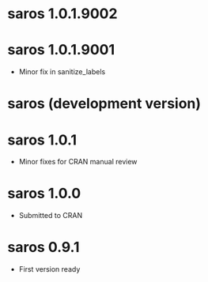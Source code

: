 <!-- NEWS.md is maintained by https://cynkra.github.io/fledge, do not edit -->

# saros 1.0.1.9002

# saros 1.0.1.9001

* Minor fix in sanitize_labels


# saros (development version)

# saros 1.0.1

* Minor fixes for CRAN manual review

# saros 1.0.0

* Submitted to CRAN

# saros 0.9.1

* First version ready
